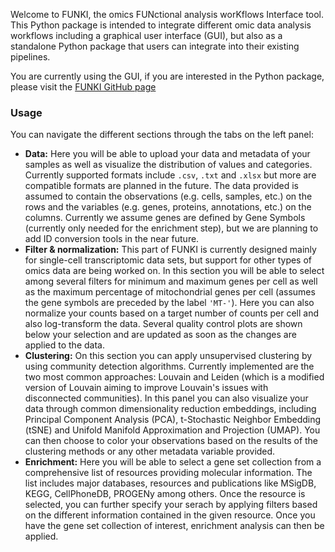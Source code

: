 Welcome to FUNKI, the omics FUNctional analysis worKflows Interface tool. This
Python package is intended to integrate different omic data analysis workflows
including a graphical user interface (GUI), but also as a standalone Python
package that users can integrate into their existing pipelines.

You are currently using the GUI, if you are interested in the Python
package, please visit the [FUNKI GitHub page](https://github.com/saezlab/FUNKI)

### Usage

You can navigate the different sections through the tabs on the left panel:

- **Data:** Here you will be able to upload your data and metadata of your
  samples as well as visualize the distribution of values and categories. 
  Currently supported formats include `.csv`, `.txt` and `.xlsx` but more are
  compatible formats are planned in the future. The data provided is assumed to
  contain the observations (e.g. cells, samples, etc.) on the rows and the 
  variables (e.g. genes, proteins, annotations, etc.) on the columns. Currently
  we assume genes are defined by Gene Symbols (currently only needed for the
  enrichment step), but we are planning to add ID conversion tools in the near
  future.
- **Filter & normalization:** This part of FUNKI is currently designed mainly
  for single-cell transcriptomic data sets, but support for other types of omics
  data are being worked on. In this section you will be able to select among
  several filters for minimum and maximum genes per cell as well as the maximum
  percentage of mitochondrial genes per cell (assumes the gene symbols are 
  preceded by the label `'MT-'`). Here you can also normalize your counts based 
  on a target number of counts per cell and also log-transform the data. Several
  quality control plots are shown below your selection and are updated as soon
  as the changes are applied to the data.
- **Clustering:** On this section you can apply unsupervised clustering by using
  community detection algorithms. Currently implemented are the two most common
  approaches: Louvain and Leiden (which is a modified version of Louvain aiming
  to improve Louvain's issues with disconnected communities). In this panel you
  can also visualize your data through common dimensionality reduction 
  embeddings, including Principal Component Analysis (PCA), t-Stochastic 
  Neighbor Embedding (tSNE) and Unifold Manifold Approximation and Projection
  (UMAP). You can then choose to color your observations based on the results of
  the clustering methods or any other metadata variable provided.
- **Enrichment:** Here you will be able to select a gene set collection from
  a comprehensive list of resources providing molecular information. The list 
  includes major databases, resources and publications like MSigDB, KEGG, 
  CellPhoneDB, PROGENy among others. Once the resource is selected, you can 
  further specify your serach by applying filters based on the different 
  information contained in the given resource. Once you have the gene set 
  collection of interest, enrichment analysis can then be applied.